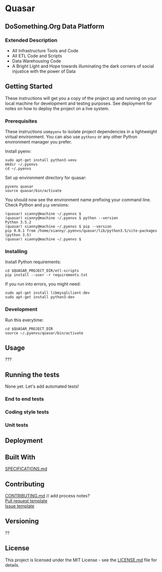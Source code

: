 # Quasar

## DoSomething.Org Data Platform

### Extended Description 

* All Infrastructure Tools and Code
* All ETL Code and Scripts
* Data Warehousing Code
* A Bright Light and Hope towards illuminating the dark corners of social injustice with the power of Data

## Getting Started
These instructions will get you a copy of the project up and running on your local machine for development and testing purposes. See deployment for notes on how to deploy the project on a live system.

### Prerequisites

These instructions use`pyenv` to isolate project dependencies in a lightweight virtual environment. You can also use `pythonz` or any other Python environment manager you prefer.

Install pyenv:

```
sudo apt-get install python3-venv
mkdir ~/.pyenvs
cd ~/.pyenvs
```

Set up environment directory for quasar:

```
pyvenv quasar
source quasar/bin/activate
```

You should now see the environment name prefixing your command line. Check Python and `pip` versions:

```
(quasar) xianny@machine ~/.pyenvs $
(quasar) xianny@machine ~/.pyenvs $ python --version
Python 3.5.2
(quasar) xianny@machine ~/.pyenvs $ pip --version
pip 9.0.1 from /home/xianny/.pyenvs/quasar/lib/python3.5/site-packages (python 3.5)
(quasar) xianny@machine ~/.pyenvs $ 

```

### Installing

Install Python requirements:

```
cd $QUASAR_PROJECT_DIR/etl-scripts
pip install --user -r requirements.txt
```

If you run into errors, you might need:

```
sudo apt-get install libmysqlclient-dev
sudo apt-get install python3-dev
```

### Development

Run this everytime:

```
cd $QUASAR_PROJECT_DIR
source ~/.pyenvs/quasar/bin/activate
```

## Usage

???

## Running the tests

None yet. Let's add automated tests!

### End to end tests

### Coding style tests

### Unit tests

## Deployment

## Built With

[SPECIFICATIONS.md](SPECIFICATIONS.md)

## Contributing

[CONTRIBUTING.md](CONTRIBUTING.md) // add process notes?  
[Pull request template](PULL_REQUEST_TEMPLATE)  
[Issue template](issue_template.md)  

## Versioning

??

## License
This project is licensed under the MIT License - see the [LICENSE.md](LICENSE.md) file for details.
